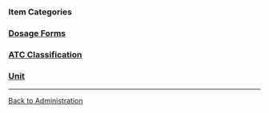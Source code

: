 
### Item Categories

### [Dosage Forms](https://github.com/hmislk/hmis/wiki/Dosage-Forms)

### [ATC Classification](https://github.com/hmislk/hmis/wiki/ATC-Classification)

### [Unit](https://github.com/hmislk/hmis/wiki/Units-in-Pharmacy)


***


[Back to Administration](https://github.com/hmislk/hmis/wiki/Pharmacy-Administration)


